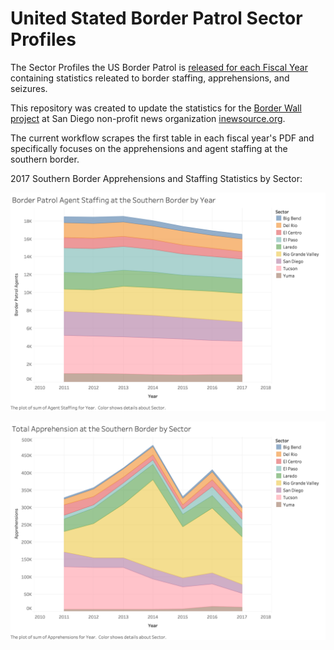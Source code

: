 # United Stated Border Patrol Sector Profiles

The Sector Profiles the US Border Patrol is [released for each Fiscal Year](https://www.cbp.gov/newsroom/media-resources/stats?title=Border+Patrol) containing statistics releated to border staffing, apprehensions, and seizures.

This repository was created to update the statistics for the [Border Wall project](https://border.inewsource.org/) at San Diego non-profit news organization [inewsource.org](https://inewsource.org/).

The current workflow scrapes the first table in each fiscal year's PDF and specifically focuses on the apprehensions and agent staffing at the southern border.

2017 Southern Border Apprehensions and Staffing Statistics by Sector:

![chart1](https://github.com/malelew/USBP_Sector_Profiles/raw/master/charts/agents_southern_border.png "2017 Agent Staffing")

![chart2](https://github.com/malelew/USBP_Sector_Profiles/raw/master/charts/apprehensions_southern_border.png "2017 Apprehensions")
